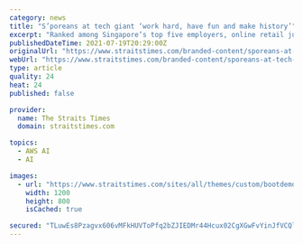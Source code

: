 ```yaml
---
category: news
title: "S’poreans at tech giant ‘work hard, have fun and make history’"
excerpt: "Ranked among Singapore’s top five employers, online retail juggernaut Amazon is delivering more than just groceries and videos on demand Rachel Chia, SPH Content Studio After spending 15 years ..."
publishedDateTime: 2021-07-19T20:29:00Z
originalUrl: "https://www.straitstimes.com/branded-content/sporeans-at-tech-giant-work-hard-have-fun-and-make-history"
webUrl: "https://www.straitstimes.com/branded-content/sporeans-at-tech-giant-work-hard-have-fun-and-make-history"
type: article
quality: 24
heat: 24
published: false

provider:
  name: The Straits Times
  domain: straitstimes.com

topics:
  - AWS AI
  - AI

images:
  - url: "https://www.straitstimes.com/sites/all/themes/custom/bootdemo/images/facebook_default_pic_new.jpg"
    width: 1200
    height: 800
    isCached: true

secured: "TLuwEs8Pzagvx606vMFkHUVToPfq2bZJIEDMr44Hcux02CgXGwFvYinJfVCQlMwIRypqYD+WCR9fHt/4SryTJlRdsw9jiNDVhGGUUHGGGUx1soaz57R0E4gRA8pHrw5VXe/0Gs+r7HX6hcsiEcoH1gQzzXd5omOMtxBl4MntWzLt0/orkdkC0/fydN7g+1cnoRf+yhz+zMwnjrSaCcQmoNV3DdYr9mqFyayjy7sxvg++Wae9lUG03slFl/3JyBbaa1IpGT+FXGBZVMu1uK2arCY9o4yRwNreOiBRn4bwYHOFOK0DMIHi+P2A9Gvg7IzHmw83f86fNZjQLpZoXd1bFcAvg7QgcepIUcSNRuh8ONo=;K+KkgsnhlJZcWffTungZNg=="
---
```


